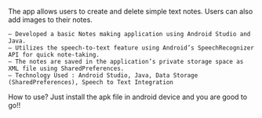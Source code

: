 The app allows users to create and delete simple text notes. Users can also add images to their notes.	

	– Developed a basic Notes making application using Android Studio and Java.
	– Utilizes the speech-to-text feature using Android’s SpeechRecognizer API for quick note-taking.
	– The notes are saved in the application’s private storage space as XML file using SharedPreferences.
	– Technology Used : Android Studio, Java, Data Storage (SharedPreferences), Speech to Text Integration

How to use? Just install the apk file in android device and you are good to go!!
